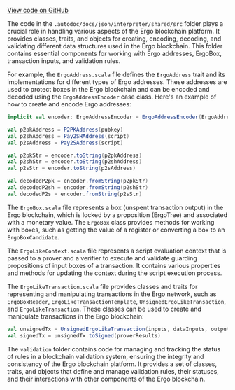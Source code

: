 [View code on GitHub](sigmastate-interpreterhttps://github.com/ScorexFoundation/sigmastate-interpreter/.autodoc/docs/json/interpreter/shared/src)

The code in the `.autodoc/docs/json/interpreter/shared/src` folder plays a crucial role in handling various aspects of the Ergo blockchain platform. It provides classes, traits, and objects for creating, encoding, decoding, and validating different data structures used in the Ergo blockchain. This folder contains essential components for working with Ergo addresses, ErgoBox, transaction inputs, and validation rules.

For example, the `ErgoAddress.scala` file defines the `ErgoAddress` trait and its implementations for different types of Ergo addresses. These addresses are used to protect boxes in the Ergo blockchain and can be encoded and decoded using the `ErgoAddressEncoder` case class. Here's an example of how to create and encode Ergo addresses:

```scala
implicit val encoder: ErgoAddressEncoder = ErgoAddressEncoder(ErgoAddressEncoder.MainnetNetworkPrefix)

val p2pkAddress = P2PKAddress(pubkey)
val p2shAddress = Pay2SHAddress(script)
val p2sAddress = Pay2SAddress(script)

val p2pkStr = encoder.toString(p2pkAddress)
val p2shStr = encoder.toString(p2shAddress)
val p2sStr = encoder.toString(p2sAddress)

val decodedP2pk = encoder.fromString(p2pkStr)
val decodedP2sh = encoder.fromString(p2shStr)
val decodedP2s = encoder.fromString(p2sStr)
```

The `ErgoBox.scala` file represents a box (unspent transaction output) in the Ergo blockchain, which is locked by a proposition (ErgoTree) and associated with a monetary value. The `ErgoBox` class provides methods for working with boxes, such as getting the value of a register or converting a box to an `ErgoBoxCandidate`.

The `ErgoLikeContext.scala` file represents a script evaluation context that is passed to a prover and a verifier to execute and validate guarding propositions of input boxes of a transaction. It contains various properties and methods for updating the context during the script execution process.

The `ErgoLikeTransaction.scala` file provides classes and traits for representing and manipulating transactions in the Ergo network, such as `ErgoBoxReader`, `ErgoLikeTransactionTemplate`, `UnsignedErgoLikeTransaction`, and `ErgoLikeTransaction`. These classes can be used to create and manipulate transactions in the Ergo blockchain:

```scala
val unsignedTx = UnsignedErgoLikeTransaction(inputs, dataInputs, outputCandidates)
val signedTx = unsignedTx.toSigned(proverResults)
```

The `validation` folder contains code for managing and tracking the status of rules in a blockchain validation system, ensuring the integrity and consistency of the Ergo blockchain platform. It provides a set of classes, traits, and objects that define and manage validation rules, their statuses, and their interactions with other components of the Ergo blockchain.
